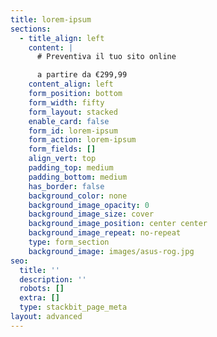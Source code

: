 ```yaml
---
title: lorem-ipsum
sections:
  - title_align: left
    content: |
      # Preventiva il tuo sito online 

      a partire da €299,99
    content_align: left
    form_position: bottom
    form_width: fifty
    form_layout: stacked
    enable_card: false
    form_id: lorem-ipsum
    form_action: lorem-ipsum
    form_fields: []
    align_vert: top
    padding_top: medium
    padding_bottom: medium
    has_border: false
    background_color: none
    background_image_opacity: 0
    background_image_size: cover
    background_image_position: center center
    background_image_repeat: no-repeat
    type: form_section
    background_image: images/asus-rog.jpg
seo:
  title: ''
  description: ''
  robots: []
  extra: []
  type: stackbit_page_meta
layout: advanced
---
```

